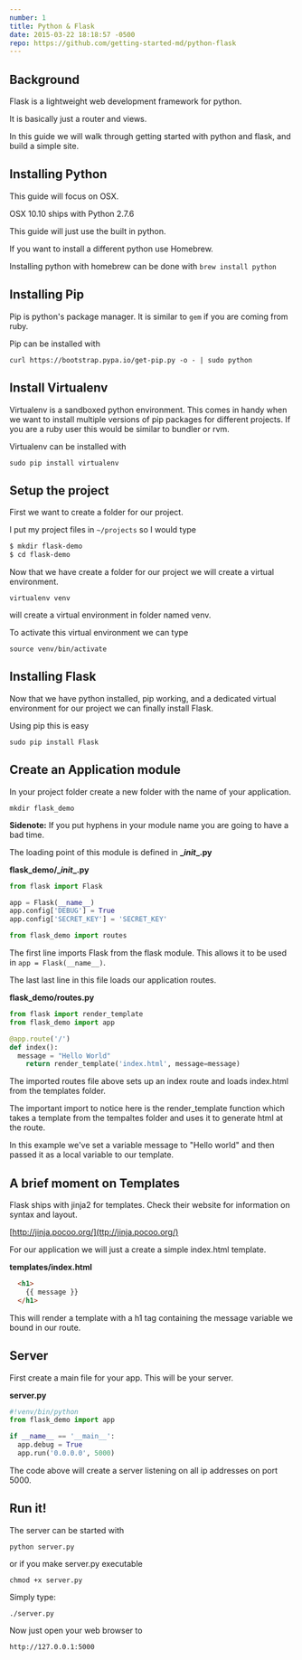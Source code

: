 ```yaml
---
number: 1
title: Python & Flask
date: 2015-03-22 18:18:57 -0500
repo: https://github.com/getting-started-md/python-flask
---
```


## Background

Flask is a lightweight web development framework for python.

It is basically just a router and views. 

In this guide we will walk through getting started with python and flask, and build a simple site.

## Installing Python

This guide will focus on OSX.

OSX 10.10 ships with Python 2.7.6

This guide will just use the built in python.

If you want to install a different python use Homebrew.

Installing python with homebrew can be done with `brew install python`


## Installing Pip

Pip is python's package manager. It is similar to `gem` if you are coming from ruby.

Pip can be installed with

`curl https://bootstrap.pypa.io/get-pip.py -o - | sudo python`

## Install Virtualenv

Virtualenv is a sandboxed python environment. This comes in handy when we want to install multiple versions of pip packages for different projects. If you are a ruby user this would be similar to bundler or rvm.

Virtualenv can be installed with

`sudo pip install virtualenv`


## Setup the project

First we want to create a folder for our project.

I put my project files in `~/projects` so I would type

```bash
$ mkdir flask-demo
$ cd flask-demo
```

Now that we have create a folder for our project we will create a virtual environment.

`virtualenv venv`

will create a virtual environment in folder named venv.

To activate this virtual environment we can type

`source venv/bin/activate`

## Installing Flask

Now that we have python installed, pip working, and a dedicated virtual environment for our project we can finally install Flask.

Using pip this is easy

`sudo pip install Flask`


## Create an Application module

In your project folder create a new folder with the name of your application.

`mkdir flask_demo`

**Sidenote:** If you put hyphens in your module name you are going to have a bad time.

The loading point of this module is defined in **\__init__.py**

**flask_demo/\__init__.py**

```python
from flask import Flask

app = Flask(__name__)
app.config['DEBUG'] = True
app.config['SECRET_KEY'] = 'SECRET_KEY'

from flask_demo import routes

```

The first line imports Flask from the flask module. This allows it to be used in `app = Flask(__name__)`.

The last last line in this file loads our application routes.


**flask_demo/routes.py**

```python
from flask import render_template
from flask_demo import app 

@app.route('/')
def index():
  message = "Hello World"
    return render_template('index.html', message=message)
```

The imported routes file above sets up an index route and loads index.html from the templates folder.

The important import to notice here is the render_template function which takes a template from the tempaltes folder and uses it to generate html at the route.

In this example we've set a variable message to "Hello world" and then passed it as a local variable to our template.

## A brief moment on Templates

Flask ships with jinja2 for templates. Check their website for information on syntax and layout.

[http://jinja.pocoo.org/](ttp://jinja.pocoo.org/)

For our application we will just a create a simple index.html template.

**templates/index.html**

```html
  <h1>
    {{ message }}
  </h1>
```

This will render a template with a h1 tag containing the message variable we bound in our route.



## Server

First create a main file for your app. This will be your server.

**server.py**

```python
#!venv/bin/python 
from flask_demo import app

if __name__ == '__main__':
  app.debug = True
  app.run('0.0.0.0', 5000)

```

The code above will create a server listening on all ip addresses on port 5000.


## Run it!

The server can be started with 

`python server.py`

or if you make server.py executable

`chmod +x server.py`

Simply type:

`./server.py`

Now just open your web browser to

`http://127.0.0.1:5000`